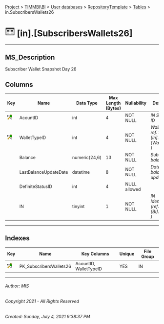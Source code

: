 #### 

[Project](../../../../index.md) > [TIMMBI\\BI](../../../index.md) > [User databases](../../index.md) > [RepositoryTemplate](../index.md) > [Tables](Tables.md) > in.SubscribersWallets26

# ![Tables](../../../../Images/Table32.png) [in].[SubscribersWallets26]

---

## <a name="#description"></a>MS_Description

Subscriber Wallet Snapshot Day 26

## <a name="#columns"></a>Columns

| Key | Name | Data Type | Max Length (Bytes) | Nullability | Description |
|---|---|---|---|---|---|
| [![Cluster Primary Key PK_SubscribersWallets26: AcountID\WalletTypeID](../../../../Images/pkcluster.png)](#indexes) | AcountID | int | 4 | NOT NULL | _IN Subscriber ID_ |
| [![Cluster Primary Key PK_SubscribersWallets26: AcountID\WalletTypeID](../../../../Images/pkcluster.png)](#indexes) | WalletTypeID | int | 4 | NOT NULL | _Wallet type ( ref. table [BI].[in].[WalletTypes] )_ |
|  | Balance | numeric(24,6) | 13 | NOT NULL | _Subscriber balance_ |
|  | LastBalanceUpdateDate | datetime | 8 | NOT NULL | _Date wehn balance was updated_ |
|  | DefiniteStatusID | int | 4 | NULL allowed |  |
|  | IN | tinyint | 1 | NOT NULL | _IN Identification (ref. table [BI].[in].[INs] )_ |


---

## <a name="#indexes"></a>Indexes

| Key | Name | Key Columns | Unique | File Group |
|---|---|---|---|---|
| [![Cluster Primary Key PK_SubscribersWallets26: AcountID\WalletTypeID](../../../../Images/pkcluster.png)](#indexes) | PK_SubscribersWallets26 | AcountID, WalletTypeID | YES | IN |


---

###### Author:  MIS

###### Copyright 2021 - All Rights Reserved

###### Created: Sunday, July 4, 2021 9:38:37 PM

